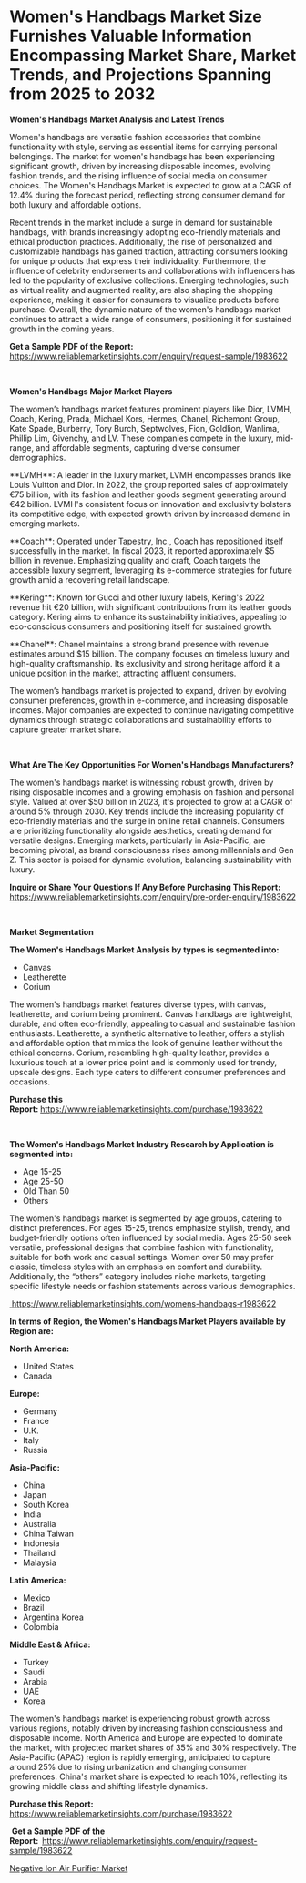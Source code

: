 <p><h1>Women's Handbags Market Size Furnishes Valuable Information Encompassing Market Share, Market Trends, and Projections Spanning from 2025 to 2032</h1></p><p><strong>Women's Handbags Market Analysis and Latest Trends</strong></p>
<p><p>Women's handbags are versatile fashion accessories that combine functionality with style, serving as essential items for carrying personal belongings. The market for women's handbags has been experiencing significant growth, driven by increasing disposable incomes, evolving fashion trends, and the rising influence of social media on consumer choices. The Women's Handbags Market is expected to grow at a CAGR of 12.4% during the forecast period, reflecting strong consumer demand for both luxury and affordable options.</p><p>Recent trends in the market include a surge in demand for sustainable handbags, with brands increasingly adopting eco-friendly materials and ethical production practices. Additionally, the rise of personalized and customizable handbags has gained traction, attracting consumers looking for unique products that express their individuality. Furthermore, the influence of celebrity endorsements and collaborations with influencers has led to the popularity of exclusive collections. Emerging technologies, such as virtual reality and augmented reality, are also shaping the shopping experience, making it easier for consumers to visualize products before purchase. Overall, the dynamic nature of the women's handbags market continues to attract a wide range of consumers, positioning it for sustained growth in the coming years.</p></p>
<p><strong>Get a Sample PDF of the Report:&nbsp;</strong> <a href="https://www.reliablemarketinsights.com/enquiry/request-sample/1983622?utm_campaign=2261&utm_medium=2&utm_source=Github&utm_content=ia&utm_term=08022025&utm_id=womens-handbags">https://www.reliablemarketinsights.com/enquiry/request-sample/1983622</a></p>
<p>&nbsp;</p>
<p><strong>Women's Handbags Major Market Players</strong></p>
<p><p>The women’s handbags market features prominent players like Dior, LVMH, Coach, Kering, Prada, Michael Kors, Hermes, Chanel, Richemont Group, Kate Spade, Burberry, Tory Burch, Septwolves, Fion, Goldlion, Wanlima, Phillip Lim, Givenchy, and LV. These companies compete in the luxury, mid-range, and affordable segments, capturing diverse consumer demographics.</p><p>**LVMH**: A leader in the luxury market, LVMH encompasses brands like Louis Vuitton and Dior. In 2022, the group reported sales of approximately €75 billion, with its fashion and leather goods segment generating around €42 billion. LVMH's consistent focus on innovation and exclusivity bolsters its competitive edge, with expected growth driven by increased demand in emerging markets.</p><p>**Coach**: Operated under Tapestry, Inc., Coach has repositioned itself successfully in the market. In fiscal 2023, it reported approximately $5 billion in revenue. Emphasizing quality and craft, Coach targets the accessible luxury segment, leveraging its e-commerce strategies for future growth amid a recovering retail landscape.</p><p>**Kering**: Known for Gucci and other luxury labels, Kering's 2022 revenue hit €20 billion, with significant contributions from its leather goods category. Kering aims to enhance its sustainability initiatives, appealing to eco-conscious consumers and positioning itself for sustained growth.</p><p>**Chanel**: Chanel maintains a strong brand presence with revenue estimates around $15 billion. The company focuses on timeless luxury and high-quality craftsmanship. Its exclusivity and strong heritage afford it a unique position in the market, attracting affluent consumers.</p><p>The women’s handbags market is projected to expand, driven by evolving consumer preferences, growth in e-commerce, and increasing disposable incomes. Major companies are expected to continue navigating competitive dynamics through strategic collaborations and sustainability efforts to capture greater market share.</p></p>
<p>&nbsp;</p>
<p><strong>What Are The Key Opportunities For Women's Handbags Manufacturers?</strong></p>
<p><p>The women's handbags market is witnessing robust growth, driven by rising disposable incomes and a growing emphasis on fashion and personal style. Valued at over $50 billion in 2023, it's projected to grow at a CAGR of around 5% through 2030. Key trends include the increasing popularity of eco-friendly materials and the surge in online retail channels. Consumers are prioritizing functionality alongside aesthetics, creating demand for versatile designs. Emerging markets, particularly in Asia-Pacific, are becoming pivotal, as brand consciousness rises among millennials and Gen Z. This sector is poised for dynamic evolution, balancing sustainability with luxury.</p></p>
<p><strong>Inquire or Share Your Questions If Any Before Purchasing This Report:</strong> <a href="https://www.reliablemarketinsights.com/enquiry/pre-order-enquiry/1983622?utm_campaign=2261&utm_medium=2&utm_source=Github&utm_content=ia&utm_term=08022025&utm_id=womens-handbags">https://www.reliablemarketinsights.com/enquiry/pre-order-enquiry/1983622</a></p>
<p>&nbsp;</p>
<p><strong>Market Segmentation</strong></p>
<p><strong>The Women's Handbags Market Analysis by types is segmented into:</strong></p>
<p><ul><li>Canvas</li><li>Leatherette</li><li>Corium</li></ul></p>
<p><p>The women's handbags market features diverse types, with canvas, leatherette, and corium being prominent. Canvas handbags are lightweight, durable, and often eco-friendly, appealing to casual and sustainable fashion enthusiasts. Leatherette, a synthetic alternative to leather, offers a stylish and affordable option that mimics the look of genuine leather without the ethical concerns. Corium, resembling high-quality leather, provides a luxurious touch at a lower price point and is commonly used for trendy, upscale designs. Each type caters to different consumer preferences and occasions.</p></p>
<p><strong>Purchase this Report:&nbsp;</strong><a href="https://www.reliablemarketinsights.com/purchase/1983622?utm_campaign=2261&utm_medium=2&utm_source=Github&utm_content=ia&utm_term=08022025&utm_id=womens-handbags">https://www.reliablemarketinsights.com/purchase/1983622</a></p>
<p>&nbsp;</p>
<p><strong>The Women's Handbags Market Industry Research by Application is segmented into:</strong></p>
<p><ul><li>Age 15-25</li><li>Age 25-50</li><li>Old Than 50</li><li>Others</li></ul></p>
<p><p>The women's handbags market is segmented by age groups, catering to distinct preferences. For ages 15-25, trends emphasize stylish, trendy, and budget-friendly options often influenced by social media. Ages 25-50 seek versatile, professional designs that combine fashion with functionality, suitable for both work and casual settings. Women over 50 may prefer classic, timeless styles with an emphasis on comfort and durability. Additionally, the “others” category includes niche markets, targeting specific lifestyle needs or fashion statements across various demographics.</p></p>
<p><a href="https://www.reliablemarketinsights.com/womens-handbags-r1983622?utm_campaign=2261&utm_medium=2&utm_source=Github&utm_content=ia&utm_term=08022025&utm_id=womens-handbags">&nbsp;https://www.reliablemarketinsights.com/womens-handbags-r1983622</a></p>
<p><strong>In terms of Region, the Women's Handbags Market Players available by Region are:</strong></p>
<p>
    <p> <strong> North America: </strong>
        <ul>
            <li>United States</li>
            <li>Canada</li>
        </ul>
        </p> 
    <p> <strong> Europe: </strong>
        <ul>
            <li>Germany</li>
            <li>France</li>
            <li>U.K.</li>
            <li>Italy</li>
            <li>Russia</li>
        </ul>
        </p> 
    <p> <strong> Asia-Pacific: </strong>
        <ul>
            <li>China</li>
            <li>Japan</li>
            <li>South Korea</li>
            <li>India</li>
            <li>Australia</li>
            <li>China Taiwan</li>
            <li>Indonesia</li>
            <li>Thailand</li>
            <li>Malaysia</li>
        </ul>
        </p> 
    <p> <strong> Latin America: </strong>
        <ul>
            <li>Mexico</li>
            <li>Brazil</li>
            <li>Argentina Korea</li>
            <li>Colombia</li>
        </ul>
        </p> 
    <p> <strong> Middle East & Africa: </strong>
        <ul>
            <li>Turkey</li>
            <li>Saudi</li>
            <li>Arabia</li>
            <li>UAE</li>
            <li>Korea</li>
        </ul>
    </p>
    </p>
<p><p>The women's handbags market is experiencing robust growth across various regions, notably driven by increasing fashion consciousness and disposable income. North America and Europe are expected to dominate the market, with projected market shares of 35% and 30% respectively. The Asia-Pacific (APAC) region is rapidly emerging, anticipated to capture around 25% due to rising urbanization and changing consumer preferences. China's market share is expected to reach 10%, reflecting its growing middle class and shifting lifestyle dynamics.</p></p>
<p><strong>Purchase this Report: </strong><a href="https://www.reliablemarketinsights.com/purchase/1983622?utm_campaign=2261&utm_medium=2&utm_source=Github&utm_content=ia&utm_term=08022025&utm_id=womens-handbags">https://www.reliablemarketinsights.com/purchase/1983622</a></p>
<p>&nbsp;<strong>Get a Sample PDF of the Report:&nbsp;&nbsp;</strong><a href="https://www.reliablemarketinsights.com/enquiry/request-sample/1983622?utm_campaign=2261&utm_medium=2&utm_source=Github&utm_content=ia&utm_term=08022025&utm_id=womens-handbags">https://www.reliablemarketinsights.com/enquiry/request-sample/1983622</a></p>
<p><strong></strong></p>
<p><p><a href="https://github.com/manesros8/Market-Research-Report-List-1/blob/main/negative-ion-air-purifier-market.md?utm_campaign=2261&utm_medium=2&utm_source=Github&utm_content=ia&utm_term=08022025&utm_id=womens-handbags">Negative Ion Air Purifier Market</a></p></p>